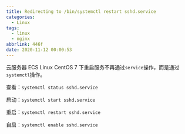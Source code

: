 ```yaml
---
title: Redirecting to /bin/systemctl restart sshd.service
categories:
  - Linux
tags:
  - linux
  - nginx
abbrlink: 446f
date: 2020-11-12 00:00:53
---
```


云服务器 ECS Linux CentOS 7 下重启服务不再通过`service`操作，而是通过`systemctl`操作。

查看：`systemctl status sshd.service`

启动：`systemctl start sshd.service`

重启：`systemctl restart sshd.service`

自启：`systemctl enable sshd.service`